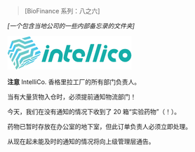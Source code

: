 > [BioFinance 系列：八之六]

*[一个包含当地公司的一些内部备忘录的文件夹]*

![IntelliCo](/resources/lore/intellico1.png)

**注意** IntelliCo. 香格里拉工厂的所有部门负责人。

当有大量货物入仓时，必须提前通知物流部门！

今天，我们在没有通知的情况下收到了 20 箱“实验药物”（！）。

药物已暂时存放在办公室的地下室，但此订单负责人必须立即处理。

从现在起未能及时的通知的情况将向上级管理层通告。